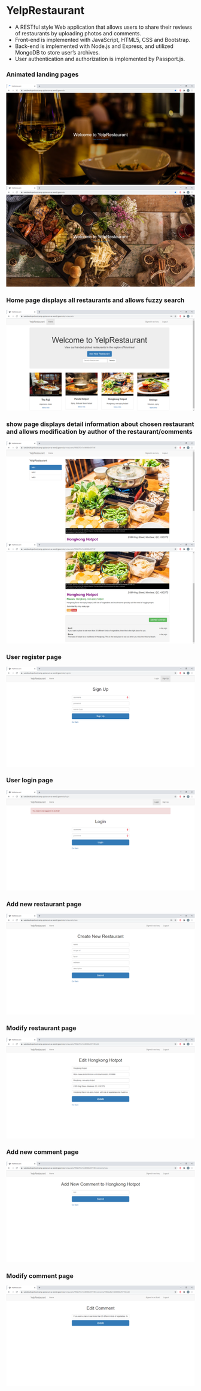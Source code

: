 # YelpRestaurant
<ul>
  <li> A RESTful style Web application that allows users to share their reviews of restaurants by uploading photos and comments. </li>
  <li> Front-end is implemented with JavaScript, HTML5, CSS and Bootstrap. </li>
  <li> Back-end is implemented with Node.js and Express, and utilized MongoDB to store user’s archives. </li>
  <li> User authentication and authorization is implemented by Passport.js. </li>
</ul>
<div>
  <h3> Animated landing pages </h3>
  <img src="./images/landing1.png">
  <img src="./images/landing3.png">
  
  <h3> Home page displays all restaurants and allows fuzzy search</h3>
  <img src="./images/home.png">
  
  <h3> show page displays detail information about chosen restaurant and allows modification by author of the restaurant/comments </h3>
  <img src="./images/show1.png">
  <img src="./images/show2.png">
  
  <h3> User register page</h3>
  <img src="./images/signup.png">
  
  <h3> User login page</h3>
  <img src="./images/login.png">
  
  <h3> Add new restaurant page</h3>
  <img src="./images/addRestaurant.png">
  
  <h3> Modify restaurant page</h3>
  <img src="./images/editRestaurant.png">
  
  <h3> Add new comment page</h3>
  <img src="./images/addComment.png">
  
  <h3> Modify comment page</h3>
  <img src="./images/editComment.png">
 </div>
